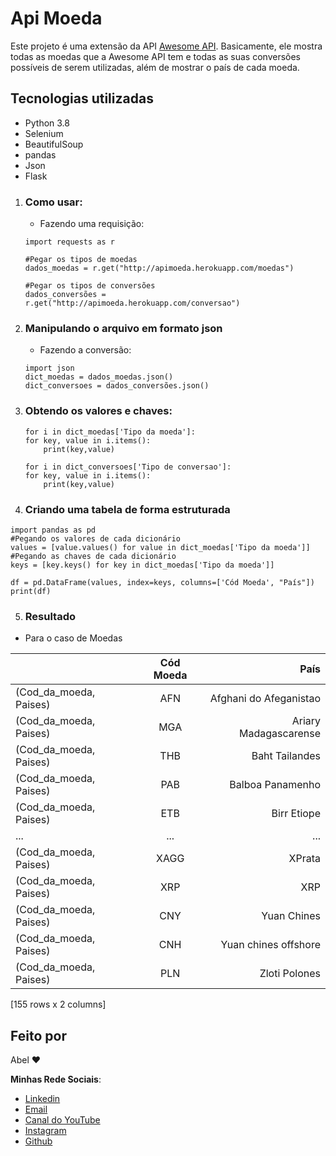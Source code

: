 # Api Moeda

Este projeto é uma extensão da API [Awesome API](https://docs.awesomeapi.com.br). 
Basicamente, ele mostra todas as moedas que a Awesome API tem e todas as suas conversões possíveis de serem utilizadas, além de mostrar o país de cada moeda.
## Tecnologias utilizadas
* Python 3.8
* Selenium
* BeautifulSoup
* pandas
* Json
* Flask

1. ### Como usar:
    * Fazendo uma requisição:
    ```
    import requests as r

    #Pegar os tipos de moedas
    dados_moedas = r.get("http://apimoeda.herokuapp.com/moedas")

    #Pegar os tipos de conversões
    dados_conversões =  r.get("http://apimoeda.herokuapp.com/conversao")
    ```
2. ### Manipulando o arquivo em formato json
    * Fazendo a conversão:
    ```
    import json
    dict_moedas = dados_moedas.json()
    dict_conversoes = dados_conversões.json()
    ```
3. ### Obtendo os valores e chaves:
    ```
    for i in dict_moedas['Tipo da moeda']:
    for key, value in i.items():
        print(key,value)

    for i in dict_conversoes['Tipo de conversao']:
    for key, value in i.items():
        print(key,value)
    ```
4. ### Criando uma tabela de forma estruturada
```
import pandas as pd
#Pegando os valores de cada dicionário
values = [value.values() for value in dict_moedas['Tipo da moeda']]
#Pegando as chaves de cada dicionário
keys = [key.keys() for key in dict_moedas['Tipo da moeda']]

df = pd.DataFrame(values, index=keys, columns=['Cód Moeda', "País"])
print(df)
```
5. ### Resultado
* Para o caso de Moedas

|   |      Cód Moeda      |  País |
|----------|:-------------:|------:|
|(Cod_da_moeda, Paises)  |   AFN | Afghani do Afeganistao
(Cod_da_moeda, Paises)   |   MGA |  Ariary Madagascarense
(Cod_da_moeda, Paises)   |   THB |         Baht Tailandes
(Cod_da_moeda, Paises)   |   PAB |       Balboa Panamenho
(Cod_da_moeda, Paises)   |   ETB |            Birr Etiope
...                      |    ...|                     ...
(Cod_da_moeda, Paises)   |   XAGG|                  XPrata
(Cod_da_moeda, Paises)   |    XRP|                     XRP
(Cod_da_moeda, Paises)   |    CNY|             Yuan Chines
(Cod_da_moeda, Paises)   |    CNH|    Yuan chines offshore
(Cod_da_moeda, Paises)   |    PLN|           Zloti Polones

[155 rows x 2 columns]

## Feito por
Abel ❤️

__Minhas Rede Sociais__:
* [Linkedin](https://www.linkedin.com/in/abel-rapha-data-science/)
* [Email](contato@abelrapha.com)
* [Canal do YouTube](https://www.youtube.com/channel/UCwA0jaKFfgyOUrWx5CN_Nzw) 
* [Instagram](https://www.instagram.com/abel_rapha/)
* [Github](https://github.com/AbelRapha)
